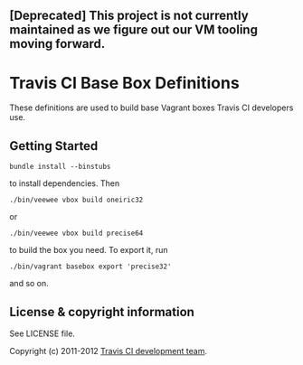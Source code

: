 ## [Deprecated] This project is not currently maintained as we figure out our VM tooling moving forward.

# Travis CI Base Box Definitions #

These definitions are used to build base Vagrant boxes Travis CI developers use.


## Getting Started

    bundle install --binstubs

to install dependencies. Then

    ./bin/veewee vbox build oneiric32

or

    ./bin/veewee vbox build precise64

to build the box you need. To export it, run

    ./bin/vagrant basebox export 'precise32'

and so on.


## License & copyright information ##

See LICENSE file.

Copyright (c) 2011-2012 [Travis CI development team](https://github.com/travis-ci).

